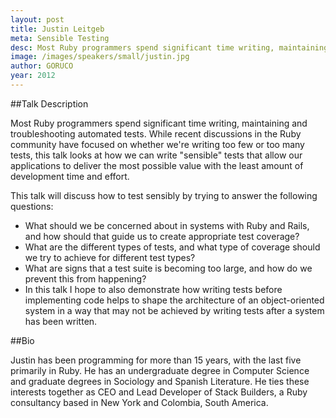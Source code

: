 ```yaml
---
layout: post
title: Justin Leitgeb
meta: Sensible Testing
desc: Most Ruby programmers spend significant time writing, maintaining and troubleshooting automated tests. While recent discussions in the Ruby community have focused on whether we're writing too few or too many tests, this talk looks at how we can write "sensible" tests that allow our applications to deliver the most possible value with the least amount of development time and effort.
image: /images/speakers/small/justin.jpg
author: GORUCO
year: 2012
---
```


##Talk Description

Most Ruby programmers spend significant time writing, maintaining and troubleshooting automated tests. While recent discussions in the Ruby community have focused on whether we're writing too few or too many tests, this talk looks at how we can write "sensible" tests that allow our applications to deliver the most possible value with the least amount of development time and effort.

This talk will discuss how to test sensibly by trying to answer the following questions:
* What should we be concerned about in systems with Ruby and Rails, and how should that guide us to create appropriate test coverage?
* What are the different types of tests, and what type of coverage should we try to achieve for different test types?
* What are signs that a test suite is becoming too large, and how do we prevent this from happening?
* In this talk I hope to also demonstrate how writing tests before implementing code helps to shape the architecture of an object-oriented system in a way that may not be achieved by writing tests after a system has been written.

##Bio

Justin has been programming for more than 15 years, with the last five primarily in Ruby. He has an undergraduate degree in Computer Science and graduate degrees in Sociology and Spanish Literature. He ties these interests together as CEO and Lead Developer of Stack Builders, a Ruby consultancy based in New York and Colombia, South America.
